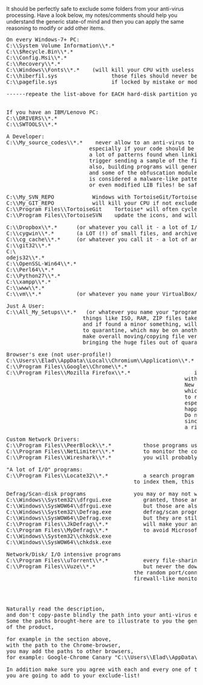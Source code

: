 It should be perfectly safe to exclude some folders from your anti-virus processing.
Have a look below, my notes/comments should help you understand the generic state-of mind and then you can apply the same reasoning to modify or add other items.

<!--more-->
<pre>
On every Windows-7+ PC:
C:\\System Volume Information\\*.*
C:\\$Recycle.Bin\\*.*
C:\\Config.Msi\\*.*
C:\\Recovery\\*.*
C:\\Windows\\Fonts\\*.*    (will kill your CPU with useless scans)
C:\\hiberfil.sys                 those files should never be scanned
C:\\pagefile.sys                 if locked by mistake or modified, you are looking forward to a BSOD...

------repeate the list-above for EACH hard-disk partition you have (D, E, F,...)-----


If you have an IBM/Lenovo PC:
C:\\DRIVERS\\*.*
C:\\SWTOOLS\\*.*

A Developer:
C:\\My_source_codes\\*.*    never allow to an anti-virus to walk through your files,
                          especially if your code should be private,
                          a lot of patterns found when linking/building exe files will
                          trigger sending a sample of the file to the anti-virus-resource-center.
                          also, building programs will generate a lot of I/O,
                          and some of the obfuscation modules used to protect an execute from hacking,
                          is considered a malware-like pattern: UPX, Armadillo, ASPack, ASProtect,...
                          or even modified LIB files! be safe and exclude it all!!!

C:\\My_SVN_REPO            Windows with TortoiseGit/TortoiseSVN
C:\\My_GIT_REPO            will kill your CPU if not excluded!
C:\\Program Files\\TortoiseGit    Tortoise* will often cycle through the repositories to
C:\\Program Files\\TortoiseSVN    update the icons, and will generate a lot of anti-virus attention!!!
                          
C:\\Dropbox\\*.*      (or whatever you call it - a lot of I/O if you won't exclude it!)
C:\\cygwin\\*.*       (a LOT (!) of small files, and archives, will kill your CPU!)
C:\\cg_cache\\*.*     (or whatever you call it - a lot of archives with each having a LOT of small files)
C:\\git32\\*.*
C:\
odejs32\\*.*
C:\\OpenSSL-Win64\\*.*
C:\\Perl64\\*.*
C:\\Python27\\*.*
C:\\xampp\\*.*
C:\\www\\*.*
C:\\vm\\*.*           (or whatever you name your VirtualBox/VMware/... storage - a lot of disk action!)

Just A User:
C:\\All_My_Setups\\*.*   (or whatever you name your "programs/software install and setup-storage",
                        things like ISO, RAR, ZIP files takes a lot of time to unwrap 
                        and if found a minor something, will often move the entire huge file
                        to quarantine, which may be on another partition, which will kill your CPU and
                        make overall moving/copying file very slow, and later you'll have to deal with
                        bringing the huge files out of quarantine, again..

Browser's exe (not user-profile!)
C:\\Users\\Elad\\AppData\\Local\\Chromium\\Application\\*.*    Chrome, Firefox keep the application part
C:\\Program Files\\Google\\Chrome\\*.*                      and user files in different folders,
C:\\Program Files\\Mozilla Firefox\\*.*                    if you use them a lot, this will trigger the anti-virus
                                                        with the "on execute" scan, slowing things for you..
                                                        New versions of Chrome and Firefox uses multi-process,
                                                        which mean they will open another process of Chrome (for example),
                                                        to render a video, and close it again, this is usually a low risk,
                                                        especially if you don't use online/peer/port scanner, and you're
                                                        happy with the standard scanning.
                                                        Do not exclude the user-profile (usually placed in the AppData folder),
                                                        since when you'll browse bad websites, the cache/temp files might include
                                                        a risky JavaScript or nasty flash-file.. so let your anti-virus scan those!

Custom Network Drivers:
C:\\Program Files\\PeerBlock\\*.*          those programs uses a kernel-driver
C:\\Program Files\\NetLimiter\\*.*         to monitor the connections, if you won't exclude those,
C:\\Program Files\\Wireshark\\*.*          you will probably get a BSOD or an error, or a VERY slow network!

"A lot of I/O" programs:
C:\\Program Files\\Locate32\\*.*           a search program will run through your files every now and again
                                        to index them, this will trigger a nasty slowing down effect.

Defrag/Scan-disk programs               you may or may not want to add those programs to your exclude list,
C:\\Windows\\System32\\dfrgui.exe          granted, those are a good target to be infected with a virus or a malware,  
C:\\Windows\\SysWOW64\\dfrgui.exe          but those are also generating extremely deep processes,
C:\\Windows\\System32\\Defrag.exe          defrag/scan programs are not directly changing the disk, they use Windows' API for that
C:\\Windows\\SysWOW64\\Defrag.exe          but they are still sensitive to lags, and are generating intensive I/O, which 
C:\\Program Files\\JkDefrag\\*.*           will make your anti-virus crazy... unless you're having an anti-virus that knows
C:\\Program Files\\MyDefrag\\*.*           to avoid Microsoft-signed applications (ESET/AVG knows..)
C:\\Windows\\System32\\chkdsk.exe
C:\\Windows\\SysWOW64\\chkdsk.exe

Network/Disk/ I/O intensive programs
C:\\Program Files\\uTorrent\\*.*           every file-sharing programs, should be excluded,
C:\\Program Files\\Vuze\\*.*               but never the downloaded files!
                                        the random port/connection rate especially for an anti-virus with
                                        firewall-like monitoring/capabilities will drive it crazy!




Naturally read the description,
and don't copy-paste blindly the path into your anti-virus exclude-list.
Some the paths brought-here are to illustrate to you the generic-name
of the product,

for example in the section above,
with the path to the Chrome-browser,
you may add the paths to other browsers,
for example: Google-Chrome Canary "C:\\Users\\Elad\\AppData\\Local\\Google\\Chrome SxS\\Application\\*.*"

In addition make sure you agree with each and every one of the items
you are going to add to your exclude-list!
</pre>